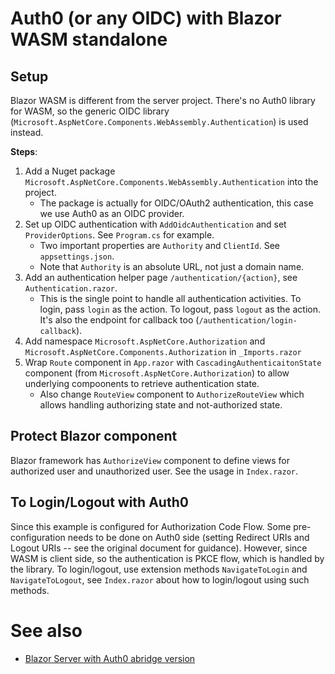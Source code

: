 # Auth0 (or any OIDC) with Blazor WASM standalone

## Setup
Blazor WASM is different from the server project. There's no Auth0 library for WASM,
so the generic OIDC library (`Microsoft.AspNetCore.Components.WebAssembly.Authentication`)
is used instead.

**Steps**:
1. Add a Nuget package `Microsoft.AspNetCore.Components.WebAssembly.Authentication` into the project.
   * The package is actually for OIDC/OAuth2 authentication, this case we use Auth0
     as an OIDC provider.
2. Set up OIDC authentication with `AddOidcAuthentication` and set `ProviderOptions`.
   See `Program.cs` for example.
   * Two important properties are `Authority` and `ClientId`. See `appsettings.json`.
   * Note that `Authority` is an absolute URL, not just a domain name.
3. Add an authentication helper page `/authentication/{action}`, see `Authentication.razor`.
   * This is the single point to handle all authentication activities. To login, pass `login`
     as the action. To logout, pass `logout` as the action. It's also the endpoint for callback too
     (`/authentication/login-callback`).
4. Add namespace `Microsoft.AspNetCore.Authorization` and `Microsoft.AspNetCore.Components.Authorization` in
   `_Imports.razor`
5. Wrap `Route` component in `App.razor` with `CascadingAuthenticaitonState` component
   (from `Microsoft.AspNetCore.Authorization`) to allow underlying compoonents to retrieve
   authentication state.
   * Also change `RouteView` component to `AuthorizeRouteView` which allows handling
     authorizing state and not-authorized state.

## Protect Blazor component 
Blazor framework has `AuthorizeView` component to define views for authorized user and 
unauthorized user. See the usage in `Index.razor`.

## To Login/Logout with Auth0
Since this example is configured for Authorization Code Flow. Some pre-configuration needs
to be done on Auth0 side (setting Redirect URIs and Logout URIs -- see the original document
for guidance). However, since WASM is client side, so the authentication is PKCE flow, which
is handled by the library. To login/logout, use extension methods `NavigateToLogin` and
`NavigateToLogout`, see `Index.razor` about how to login/logout using such methods.

# See also
* [Blazor Server with Auth0 abridge version](https://github.com/ruxo/blazor-server-auth0)